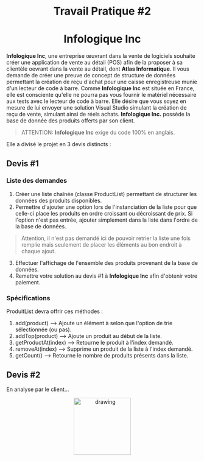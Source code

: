 <h1 align="Center">Travail Pratique #2</h1>
<h1 align="Center">Infologique Inc</h1>

**Infologique Inc**, une entreprise œuvrant dans la vente de logiciels souhaite créer une application de vente au détail (POS) afin de la proposer à sa clientèle oevrant dans la vente au détail, dont **Atlas Informatique**.  Il vous demande de créer une preuve de concept de structure de données permettant la création de reçu d'achat pour une caisse enregistreuse munie d'un lecteur de code à barre.  Comme **Infologique Inc** est située en France, elle est consciente qu'elle ne pourra pas vous fournir le matériel nécessaire aux tests avec le lecteur de code à barre.  Elle désire que vous soyez en mesure de lui envoyer une solution Visual Studio simulant la création de reçu de vente, simulant ainsi de réels achats.  **Infologique Inc.** possède la base de donnée des produits offerts par son client.

> ATTENTION: **Infologique Inc** exige du code 100% en anglais.

Elle a divisé le projet en 3 devis distincts :

## Devis #1
### Liste des demandes
1. Créer une liste chaînée (classe ProductList) permettant de structurer les données des produits disponibles.
2. Permettre d'ajouter une option lors de l'instanciation de la liste pour que celle-ci place les produits en ordre croissant ou décroissant de prix.  Si l'option n'est pas entrée, ajouter simplement dans la liste dans l'ordre de la base de données.
> Attention, il n'est pas demandé ici de pouvoir retrier la liste une fois remplie mais seulement de placer les éléments au bon endroit à chaque ajout.  
3. Effectuer l'affichage de l'ensemble des produits provenant de la base de données.
4. Remettre votre solution au devis #1 à **Infologique Inc** afin d'obtenir votre paiement.
### Spécifications

ProduitList devra offrir ces méthodes :

1. add(product) --> Ajoute un élément à selon que l'option de trie sélectionnée (ou pas).
2. addTop(product) --> Ajoute un produit au début de la liste.
3. getProductAt(index) --> Retourne le produit à l'index demandé.
4. removeAt(index) --> Supprime un produit de la liste à l'index demandé.
5. getCount() --> Retourne le nombre de produits présents dans la liste.

## Devis #2
En analyse par le client...

<p align="Center"><img src="./images/end.png" alt="drawing" width="150"/></p>
